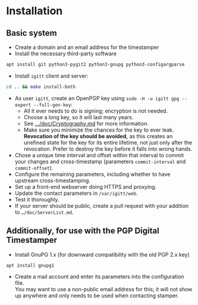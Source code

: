 # Installation

## Basic system

* Create a domain and an email address for the timestamper
* Install the necessary third-party software
```sh
apt install git python3-pygit2 python3-gnupg python3-configargparse
```
* Install `igitt` client and server:
```sh
cd .. && make install-both
```
* As user `igitt`, create an OpenPGP key using `sudo -H -u igitt gpg --expert --full-gen-key`:
  - All it ever needs to do is signing; encryption is not needed.
  - Choose a long key, so it will last many years.
  - See […/doc/Cryptography.md](../doc/Cryptography.md) for more information.
  - Make sure you minimize the chances for the key to ever leak. **Revocation
    of the key should be avoided,** as this creates an unefined state for the
    key for its entire lifetime, not just only after the revocation. Prefer
    to destroy the key before it falls into wrong hands.
* Chose a unique time interval and offset within that interval to commit your
  changes and cross-timestamp (parameters `commit-interval` and `commit-offset`).
* Configure the remaining parameters, including whether to have upstream
  cross-timestamping.
* Set up a front-end webserver doing HTTPS and proxying.
* Update the contact parameters in `/var/igitt/web`.
* Test it thoroughly.
* If your server should be public, create a pull request with your addition to
  `…/doc/ServerList.md`.

## Additionally, for use with the PGP Digital Timestamper

* Install GnuPG 1.x (for downward compatibility with the old PGP 2.x key)
```sh
apt install gnupg1
```
* Create a mail account and enter its parameters into the configuration file.  
  You may want to use a non-public email address for this; it will not show
  up anywhere and only needs to be used when contacting stamper.
